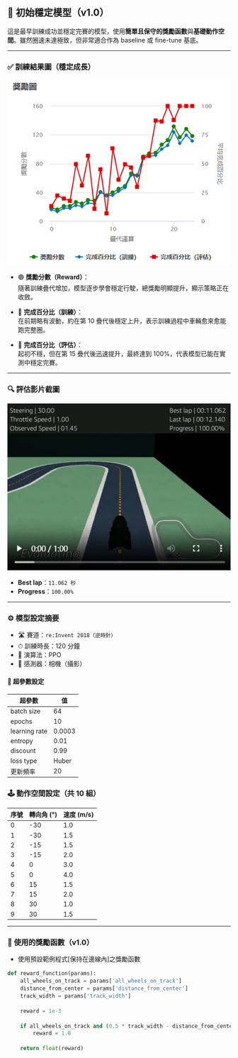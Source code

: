## 🧪 初始穩定模型（v1.0）

這是最早訓練成功並穩定完賽的模型，使用**簡單且保守的獎勵函數**與**基礎動作空間**。雖然圈速未達極致，但非常適合作為 baseline 或 fine-tune 基底。

---

### ✅ 訓練結果圖（穩定成長）

![初始訓練結果圖](images/training_v1.0.png)

- 🟢 **獎勵分數（Reward）**：  
  隨著訓練疊代增加，模型逐步學會穩定行駛，總獎勵明顯提升，顯示策略正在收斂。

- 🔵 **完成百分比（訓練）**：  
  在前期略有波動，約在第 10 疊代後穩定上升，表示訓練過程中車輛愈來愈能跑完整圈。

- 🔴 **完成百分比（評估）**：  
  起初不穩，但在第 15 疊代後迅速提升，最終達到 100%，代表模型已能在實測中穩定完賽。

---

### 🔍 評估影片截圖

![初始模型影片](images/eval_v1.0.png)

- **Best lap**：`11.062 秒`
- **Progress**：`100.00%`

---

### ⚙️ 模型設定摘要

- 🛣 賽道：`re:Invent 2018（逆時針）`
- ⏱ 訓練時長：120 分鐘
- 🤖 演算法：PPO
- 🎥 感測器：相機（攝影）

#### 🧮 超參數設定

| 超參數         | 值         |
|----------------|------------|
| batch size     | 64         |
| epochs         | 10         |
| learning rate  | 0.0003     |
| entropy        | 0.01       |
| discount       | 0.99       |
| loss type      | Huber      |
| 更新頻率        | 20         |

### 🕹 動作空間設定（共 10 組）

| 序號 | 轉向角 (°) | 速度 (m/s) |
|------|------------|------------|
| 0    | -30        | 1.0        |
| 1    | -30        | 1.5        |
| 2    | -15        | 1.5        |
| 3    | -15        | 2.0        |
| 4    | 0          | 3.0        |
| 5    | 0          | 4.0        |
| 6    | 15         | 1.5        |
| 7    | 15         | 2.0        |
| 8    | 30         | 1.0        |
| 9    | 30         | 1.5        |


---

### 🧠 使用的獎勵函數（v1.0）

- 使用預設範例程式[保持在邊線內]之獎勵函數

```python
def reward_function(params):
    all_wheels_on_track = params['all_wheels_on_track']
    distance_from_center = params['distance_from_center']
    track_width = params['track_width']

    reward = 1e-3

    if all_wheels_on_track and (0.5 * track_width - distance_from_center) >= 0.05:
        reward = 1.0

    return float(reward)
